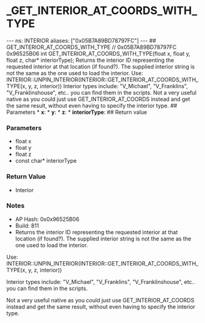 # _GET_INTERIOR_AT_COORDS_WITH_TYPE

--- ns: INTERIOR aliases: ["0x05B7A89BD78797FC"] --- ## GET_INTERIOR_AT_COORDS_WITH_TYPE  // 0x05B7A89BD78797FC 0x96525B06 int GET_INTERIOR_AT_COORDS_WITH_TYPE(float x, float y, float z, char* interiorType);  Returns the interior ID representing the requested interior at that location (if found?). The supplied interior string is not the same as the one used to load the interior. Use: INTERIOR::UNPIN_INTERIOR(INTERIOR::GET_INTERIOR_AT_COORDS_WITH_TYPE(x, y, z, interior)) Interior types include: "V_Michael", "V_Franklins", "V_Franklinshouse", etc.. you can find them in the scripts. Not a very useful native as you could just use GET_INTERIOR_AT_COORDS instead and get the same result, without even having to specify the interior type.  ## Parameters * **x**: * **y**: * **z**: * **interiorType**:  ## Return value

### Parameters
* float x
* float y
* float z
* const char* interiorType

### Return Value
* Interior

### Notes
* AP Hash: 0x0x96525B06
* Build: 811
* Returns the interior ID representing the requested interior at that location (if found?). The supplied interior string is not the same as the one used to load the interior.

Use: INTERIOR::UNPIN_INTERIOR(INTERIOR::GET_INTERIOR_AT_COORDS_WITH_TYPE(x, y, z, interior))

Interior types include: "V_Michael", "V_Franklins", "V_Franklinshouse", etc.. you can find them in the scripts.

Not a very useful native as you could just use GET_INTERIOR_AT_COORDS instead and get the same result, without even having to specify the interior type.

